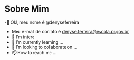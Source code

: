 # Sobre Mim

-👋 Olá, meu nome é @denyseferreira
- Meu e-mail de contato é denyse.ferreira@escola.pr.gov.br
- 👀 I'm intere 
- 🌱 I’m currently learning ...
- 💞️ I’m looking to collaborate on ...
- 📫 How to reach me ...

<!---
denyseferreira/denyseferreira is a ✨ special ✨ repository because its `README.md` (this file) appears on your GitHub profile.
You can click the Preview link to take a look at your changes.
--->

